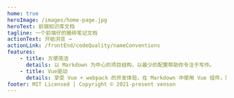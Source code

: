 ```yaml
---
home: true
heroImage: /images/home-page.jpg
heroText: 前端知识库文档
tagline: 一个前端仔的搬砖笔记文档
actionText: 开始浏览 →
actionLink: /frontEnd/codeQuality/nameConventions
features:
    - title: 方便简洁
      details: 以 Markdown 为中心的项目结构，以最少的配置帮助你专注于写作。
    - title: Vue驱动
      details: 享受 Vue + webpack 的开发体验，在 Markdown 中使用 Vue 组件，同时可以使用 Vue 来开发自定义主题。
footer: MIT Licensed | Copyright © 2021-present venson
---
```

